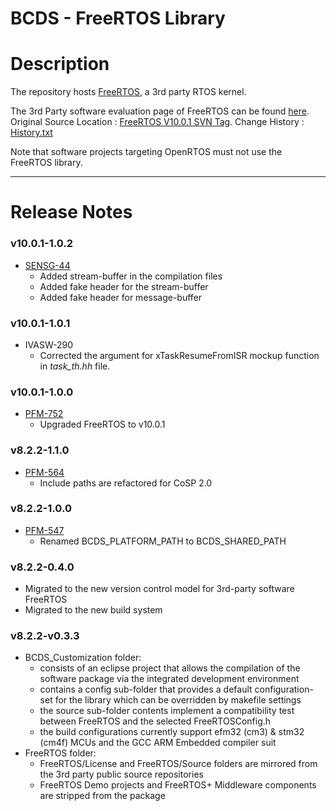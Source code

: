 # BCDS - FreeRTOS Library

# Description
The repository hosts [FreeRTOS](http://www.freertos.org/), a 3rd party RTOS kernel. 

The 3rd Party software evaluation page of FreeRTOS can be found [here](https://bcds01.de.bosch.com/wiki/display/BSA/FreeRTOS). Original Source Location : [FreeRTOS V10.0.1 SVN Tag](https://sourceforge.net/projects/freertos/files/FreeRTOS/V10.0.1/). Change History : [History.txt](http://www.freertos.org/History.txt)

Note that software projects targeting OpenRTOS must not use the FreeRTOS library.

----

# Release Notes

### v10.0.1-1.0.2

* [SENSG-44](https://bcds01.de.bosch.com/jira/browse/SENSG-44)
	* Added stream-buffer in the compilation files
	* Added fake header for the stream-buffer
	* Added fake header for message-buffer

### v10.0.1-1.0.1

* IVASW-290
	* Corrected the argument for xTaskResumeFromISR mockup function in _task\_th.hh_ file.

### v10.0.1-1.0.0

* [PFM-752](https://bcds01.de.bosch.com/jira/browse/PFM-752)
	* Upgraded FreeRTOS to v10.0.1

### v8.2.2-1.1.0

* [PFM-564](https://bcds01.de.bosch.com/jira/browse/PFM-564)
	* Include paths are refactored for CoSP 2.0

### v8.2.2-1.0.0
* [PFM-547](https://bcds01.de.bosch.com/jira/browse/PFM-547)
	* Renamed BCDS\_PLATFORM\_PATH to BCDS\_SHARED\_PATH

### v8.2.2-0.4.0
* Migrated to the new version control model for 3rd-party software FreeRTOS
* Migrated to the new build system

### v8.2.2-v0.3.3
* BCDS_Customization folder:
	* consists of an eclipse project that allows the compilation of the software package via the integrated development environment
	* contains a config sub-folder that provides a default configuration-set for the library which can be overridden by makefile settings
	* the source sub-folder contents implement a compatibility test between FreeRTOS and the selected FreeRTOSConfig.h
	* the build configurations currently support efm32 (cm3) & stm32 (cm4f) MCUs and the GCC ARM Embedded compiler suit
* FreeRTOS folder:
	* FreeRTOS/License and FreeRTOS/Source folders are mirrored from the 3rd party public source repositories
	* FreeRTOS Demo projects and FreeRTOS+ Middleware components are stripped from the package
